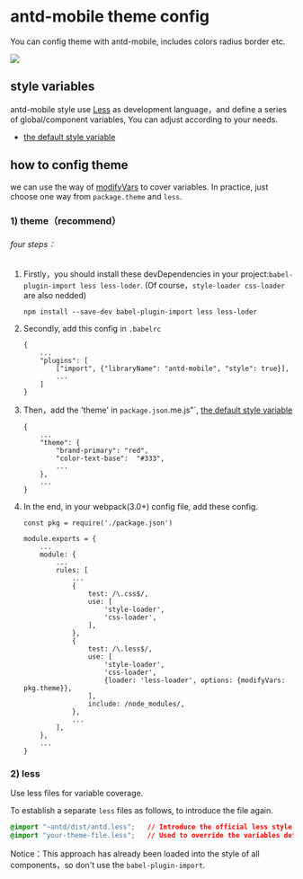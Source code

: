 # antd-mobile theme config
You can config theme with antd-mobile, includes colors radius border etc.

![](https://zos.alipayobjects.com/rmsportal/zTFoszBtDODhXfLAazfSpYbSLSEeytoG.png)

## style variables

antd-mobile style use [Less](http://lesscss.org/) as development language，and define a series of global/component variables, You can adjust according to your needs.

- [the default style variable](https://github.com/ant-design/ant-design/blob/master/components/style/themes/default.less)

## how to config theme

we can use the way of [modifyVars](http://lesscss.org/usage/#using-less-in-the-browser-modify-variables) to cover variables.
In practice, just choose one way from `package.theme` and `less`.

### 1) theme（recommend）
###### four steps：
1. Firstly，you should install these devDependencies in your project:`babel-plugin-import less less-loder`. (Of course，`style-loader css-loader` are also nedded)

    ```
    npm install --save-dev babel-plugin-import less less-loder
   ```
1. Secondly, add this config in `.babelrc`

    ```
    {
        ...
        "plugins": [
            ["import", {"libraryName": "antd-mobile", "style": true}],
            ...
        ]
    }
   ```
1. Then，add the 'theme' in `package.json`.me.js"`, [the default style variable](https://github.com/ant-design/ant-design/blob/master/components/style/themes/default.less)
    ```
    {
        ...
        "theme": {
            "brand-primary": "red",
            "color-text-base":  "#333",
            ...
        },
        ...
    }
   ```

1. In the end, in your webpack(3.0+) config file, add these config.
    ```
    const pkg = require('./package.json')

    module.exports = {
        ...
        module: {
            ...
            rules: [
                ...
                {
                    test: /\.css$/,
                    use: [
                        'style-loader',
                        'css-loader',
                    ],
                },
                {
                    test: /\.less$/,
                    use: [
                        'style-loader',
                        'css-loader',
                        {loader: 'less-loader', options: {modifyVars: pkg.theme}},
                    ],
                    include: /node_modules/,
                },
                ...
            ],
        },
        ...
    }
   ```
### 2) less

Use less files for variable coverage.

To establish a separate ` less ` files as follows, to introduce the file again.

   ```css
   @import "~antd/dist/antd.less";   // Introduce the official less style entry file
   @import "your-theme-file.less";   // Used to override the variables defined above
   ```

Notice：This approach has already been loaded into the style of all components，so don't use the `babel-plugin-import`.
